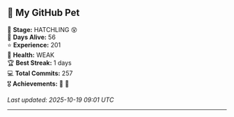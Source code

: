 ## 🐾 My GitHub Pet

🐣 **Stage:** HATCHLING 😵  
📅 **Days Alive:** 56  
⭐ **Experience:** 201  
💓 **Health:** WEAK  
🏆 **Best Streak:** 1 days  
💻 **Total Commits:** 257  
🎖️ **Achievements:** 🐣 🔄  

*Last updated: 2025-10-19 09:01 UTC*

---
